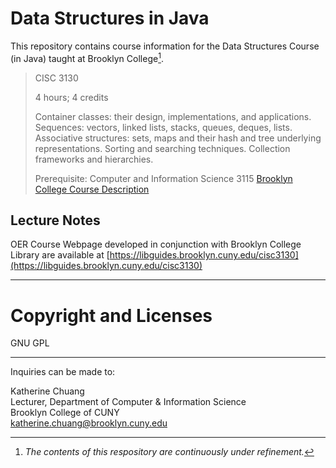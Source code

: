 # Data Structures in Java

This repository contains course information for the Data Structures Course (in Java) taught at Brooklyn College[^1].

> CISC 3130
>
> 4 hours; 4 credits
>
> Container classes: their design, implementations, and applications. Sequences: vectors, linked lists, stacks, queues, deques, lists. Associative structures: sets, maps and their hash and tree underlying representations. Sorting and searching techniques. Collection frameworks and hierarchies.
>
> Prerequisite: Computer and Information Science 3115
> [Brooklyn College Course Description](http://www.brooklyn.cuny.edu/courses/ShowCourse.do?redirect=/acad/course_info.jsp&dsc=CISC.&crs_num=3130)

## Lecture Notes

OER Course Webpage developed in conjunction with Brooklyn College Library are available at
[https://libguides.brooklyn.cuny.edu/cisc3130](https://libguides.brooklyn.cuny.edu/cisc3130)

---

# Copyright and Licenses

GNU GPL

---

Inquiries can be made to:

Katherine Chuang\
Lecturer, Department of Computer & Information Science\
Brooklyn College of CUNY\
katherine.chuang@brooklyn.cuny.edu


[^1]: *The contents of this respository are continuously under refinement.*
